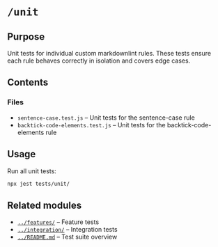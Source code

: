 # `/unit`

## Purpose

Unit tests for individual custom markdownlint rules. These tests ensure each rule behaves correctly in isolation and covers edge cases.

## Contents

### Files

* `sentence-case.test.js` – Unit tests for the sentence-case rule
* `backtick-code-elements.test.js` – Unit tests for the backtick-code-elements rule

## Usage

Run all unit tests:

```bash
npx jest tests/unit/
```

## Related modules

* [`../features/`](../features/) – Feature tests
* [`../integration/`](../integration/) – Integration tests
* [`../README.md`](../README.md) – Test suite overview
